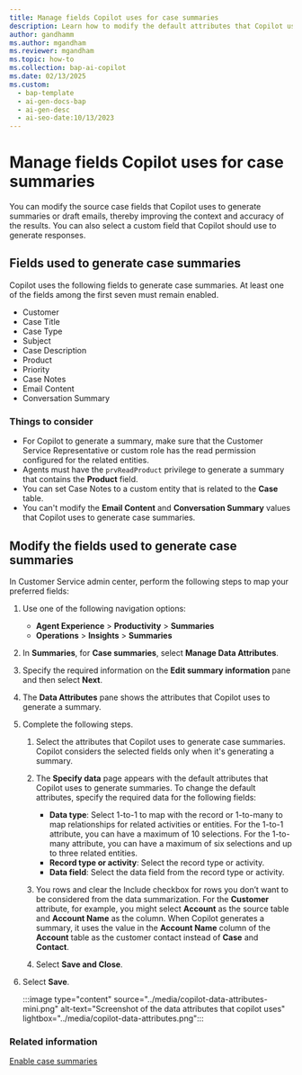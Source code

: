 ```yaml
---
title: Manage fields Copilot uses for case summaries
description: Learn how to modify the default attributes that Copilot uses to generate more accurate summaries. 
author: gandhamm 
ms.author: mgandham 
ms.reviewer: mgandham
ms.topic: how-to 
ms.collection: bap-ai-copilot
ms.date: 02/13/2025
ms.custom:
  - bap-template
  - ai-gen-docs-bap
  - ai-gen-desc
  - ai-seo-date:10/13/2023
---
```


# Manage fields Copilot uses for case summaries 

You can modify the source case fields that Copilot uses to generate summaries or draft emails, thereby improving the context and accuracy of the results. You can also select a custom field that Copilot should use to generate responses.

## Fields used to generate case summaries

Copilot uses the following fields to generate case summaries. At least one of the fields among the first seven must remain enabled.

- Customer
- Case Title
- Case Type
- Subject
- Case Description
- Product
- Priority
- Case Notes
- Email Content
- Conversation Summary

### Things to consider

- For Copilot to generate a summary, make sure that the Customer Service Representative or custom role has the read permission configured for the related entities.
- Agents must have the `prvReadProduct` privilege to generate a summary that contains the **Product** field.
- You can set Case Notes to a custom entity that is related to the **Case** table.
- You can't modify the **Email Content**  and **Conversation Summary** values that Copilot uses to generate case summaries. 

## Modify the fields used to generate case summaries

In Customer Service admin center, perform the following steps to map your preferred fields:

1. Use one of the following navigation options:
    - **Agent Experience** > **Productivity** > **Summaries**
    - **Operations** > **Insights** > **Summaries**
1. In **Summaries**, for **Case summaries**, select **Manage Data Attributes**. 
1. Specify the required information on the **Edit summary information** pane and then select **Next**.
1. The **Data Attributes** pane shows the attributes that Copilot uses to generate a summary.
1. Complete the following steps.
    1. Select the attributes that Copilot uses to generate case summaries. Copilot considers the selected fields only when it's generating a summary.  
    1. The **Specify data** page appears with the default attributes that Copilot uses to generate summaries. To change the default attributes, specify the required data for the following fields:
    
       - **Data type**: Select 1-to-1 to map with the record or 1-to-many to map relationships for related activities or entities. For the 1-to-1 attribute, you can have a maximum of 10 selections. For the 1-to-many attribute, you can have a maximum of six selections and up to three related entities.
       - **Record type or activity**: Select the record type or activity. 
       - **Data field**: Select the data field from the record type or activity.
   1. You  rows and clear the Include checkbox for rows you don’t want to be considered from the data summarization.
  For the **Customer** attribute, for example, you might select **Account** as the source table and **Account Name** as the column. When Copilot generates a summary, it uses the value in the **Account Name** column of the **Account** table as the customer contact instead of **Case** and **Contact**.
   1.  Select **Save and Close**.
1. Select **Save**.
 
   :::image type="content" source="../media/copilot-data-attributes-mini.png" alt-text="Screenshot of the data attributes that copilot uses" lightbox="../media/copilot-data-attributes.png":::

### Related information

[Enable case summaries](copilot-enable-summary.md#enable-case-summaries)  